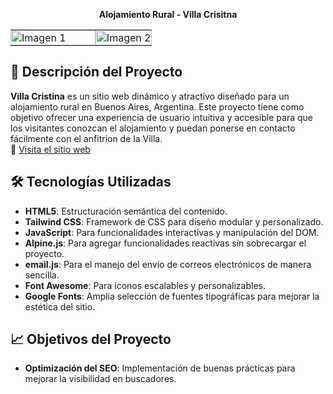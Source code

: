 <p align="center">
<strong>Alojamiento Rural - Villa Crisitna</strong> 
</p>  
<table>
    <tr>
    <td style="padding: 0; width: 60%;"><img src="https://github.com/user-attachments/assets/35a152ce-e922-45b7-a6bf-ea9d462db8c5" alt="Imagen 1" style="width: 100%; height: auto; object-fit: cover;"></td>
    <td style="padding: 0; width: 60%;"><img src="https://github.com/user-attachments/assets/1286b4d1-b819-469e-bc31-1ff6d772ed21" alt="Imagen 2" style="width: 100%; height: auto; object-fit: cover;"></td>
  </tr>
</table>

## 🏡 **Descripción del Proyecto**

**Villa Cristina** es un sitio web dinámico y atractivo diseñado para un alojamiento rural en Buenos Aires, Argentina. Este proyecto tiene como objetivo ofrecer una experiencia de usuario intuitiva y accesible para que los visitantes conozcan el alojamiento y puedan ponerse en contacto fácilmente con el anfitrion de la Villa.<br>
🔗 [Visita el sitio web](https://www.villacristinarg.com/)

## 🛠️ **Tecnologías Utilizadas**

- **HTML5**: Estructuración semántica del contenido.
- **Tailwind CSS**: Framework de CSS para diseño modular y personalizado.
- **JavaScript**: Para funcionalidades interactivas y manipulación del DOM.
- **Alpine.js**: Para agregar funcionalidades reactivas sin sobrecargar el proyecto.
- **email.js**: Para el manejo del envío de correos electrónicos de manera sencilla.
- **Font Awesome**: Para iconos escalables y personalizables.
- **Google Fonts**: Amplia selección de fuentes tipográficas para mejorar la estética del sitio.

## 📈 **Objetivos del Proyecto**

- **Optimización del SEO**: Implementación de buenas prácticas para mejorar la visibilidad en buscadores.





